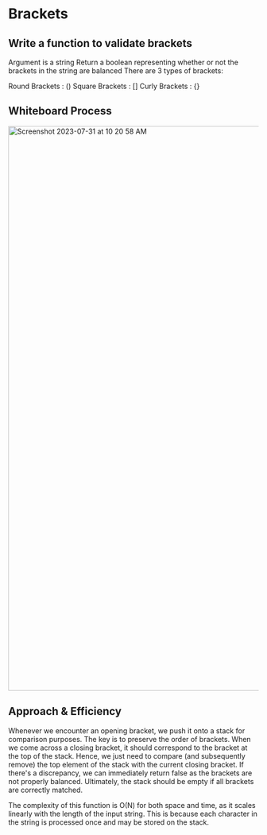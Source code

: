 # Brackets

## Write a function to validate brackets

Argument is a string
Return a boolean representing whether or not the brackets in the string are balanced
There are 3 types of brackets:

Round Brackets : ()
Square Brackets : []
Curly Brackets : {}


## Whiteboard Process

<img width="1136" alt="Screenshot 2023-07-31 at 10 20 58 AM" src="https://github.com/Cooper-Softdev/data-structures-and-algorithms/assets/73309872/03ba6d6e-13b8-479b-b7bb-05a3d1cf523b">


## Approach & Efficiency

Whenever we encounter an opening bracket, we push it onto a stack for comparison purposes. The key is to preserve the order of brackets. When we come across a closing bracket, it should correspond to the bracket at the top of the stack. Hence, we just need to compare (and subsequently remove) the top element of the stack with the current closing bracket. If there's a discrepancy, we can immediately return false as the brackets are not properly balanced. Ultimately, the stack should be empty if all brackets are correctly matched.

The complexity of this function is O(N) for both space and time, as it scales linearly with the length of the input string. This is because each character in the string is processed once and may be stored on the stack.
